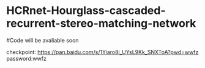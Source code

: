 # HCRnet-Hourglass-cascaded-recurrent-stereo-matching-network

#Code will be avaliable soon

checkpoint:
https://pan.baidu.com/s/1Yiaro8i_UYsL9Kk_SNXToA?pwd=wwfz
password:wwfz 

